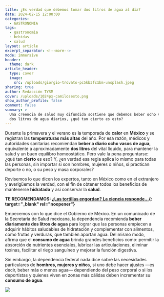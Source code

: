 ```yaml
---
title: ¿Es verdad que debemos tomar dos litros de agua al día?
date: 2024-02-15 12:00:00
categories:
  - GASTRONOMIA
tags:
  - gastronomia
  - bebidas
  - salud
layout: article
excerpt_separator: <!--more-->
mode: immersive
header:
  theme: dark
article_header:
  type: cover
  image:
    src: /uploads/giorgio-trovato-pc5kb3fc1bm-unsplash.jpeg
sharing: true
author: Redacción TYSM
cover: /uploads/1024px-camilosesto.png
show_author_profile: false
comment: false
summary: >-
  Una creencia de salud muy difundida sostiene que debemos beber ocho vasos o
  dos litros de agua diarios, ¿qué tan cierto es esto?
---
```

Durante la primavera y el verano es la temporada de **calor** en **México**&nbsp;y se registran las **temperaturas más altas** del año. Por esa razón, médicos y autoridades sanitarias recomiendan **beber a diario ocho vasos de agua**, equivalente a aproximadamente **dos litros** del vital líquido, para mantener la salud y un buen equilibro homeostático. Pero vale la pena preguntarse: ¿qué tan **cierto** es eso? Y, ¿en verdad esa regla aplica lo mismo para todas las personas, sin importar si son hombres, mujeres o niños, si practican deporte o no, o su peso y masa corporales?

Revisemos lo que dicen los expertos, tanto en México como en el extranjero y averigüemos la verdad, con el fin de obtener todos los beneficios de mantenerse **hidratado** y así conservar la **salud**.

**TE RECOMENDAMOS: [¿Las tortillas engordan? La ciencia responde…](https://blog.tonoysumariachi.com/gastronomia/2022/07/29/las-tortillas-engordan-la-ciencia-responde.html){: target="_blank" rel="noopener"}**

Empecemos con lo que dice el Gobierno de México. En un comunicado de la Secretaría de Salud mexicana, la dependencia recomienda **beber diariamente dos litros de agua** para lograr que las personas empiecen a adquirir hábitos saludables de hidratación y complementar con alimentos, como frutas y verduras, que también aportan agua. Del mismo modo, afirma que el **consumo de agua** brinda grandes beneficios como: permitir la absorción de nutrientes esenciales, lubricar las articulaciones, eliminar toxinas, facilitar el riego sanguíneo y mejorar la función digestiva.

Sin embargo, la dependencia federal nada dice sobre las necesidades particulares de **hombres, mujeres y niño**s, si uno debe hacer ajustes —es decir, beber más o menos agua— dependiendo del peso corporal o si los deportistas y quienes viven en zonas más cálidas deben incrementar su **consumo de agua**.

![](https://upload.wikimedia.org/wikipedia/commons/thumb/5/51/Water_bottle_blue.jpg/1024px-Water_bottle_blue.jpg)